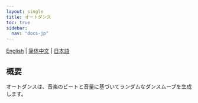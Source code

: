 ```yaml
---
layout: single
title: オートダンス
toc: true
sidebar:
  nav: "docs-jp"
---
```

[English](/dancexr/features/autodance) | [简体中文](/zh/dancexr/features/autodance) | [日本語](/jp/dancexr/features/autodance)

## 概要
オートダンスは、音楽のビートと音量に基づいてランダムなダンスムーブを生成します。